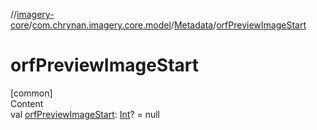 //[imagery-core](../../../index.md)/[com.chrynan.imagery.core.model](../index.md)/[Metadata](index.md)/[orfPreviewImageStart](orf-preview-image-start.md)



# orfPreviewImageStart  
[common]  
Content  
val [orfPreviewImageStart](orf-preview-image-start.md): [Int](https://kotlinlang.org/api/latest/jvm/stdlib/kotlin/-int/index.html)? = null  




